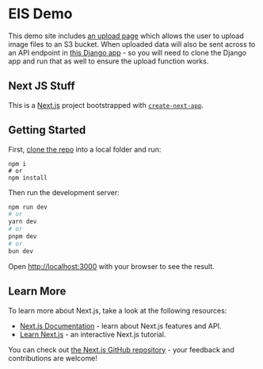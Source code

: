 # EIS Demo

This demo site includes [an upload page](http://localhost:3000/upload) which allows the user to upload image files to an S3 bucket. When uploaded data will also be sent across to an API endpoint in [this Django app](https://github.com/andrewBlairDCT/django_s3objects) - so you will need to clone the Django app and run that as well to ensure the upload function works.

## Next JS Stuff

This is a [Next.js](https://nextjs.org) project bootstrapped with [`create-next-app`](https://nextjs.org/docs/app/api-reference/cli/create-next-app).

## Getting Started

First, [clone the repo](https://docs.github.com/en/repositories/creating-and-managing-repositories/cloning-a-repository) into a local folder and run:

```
npm i
# or
npm install
```

Then run the development server:

```bash
npm run dev
# or
yarn dev
# or
pnpm dev
# or
bun dev
```

Open [http://localhost:3000](http://localhost:3000) with your browser to see the result.

## Learn More

To learn more about Next.js, take a look at the following resources:

- [Next.js Documentation](https://nextjs.org/docs) - learn about Next.js features and API.
- [Learn Next.js](https://nextjs.org/learn) - an interactive Next.js tutorial.

You can check out [the Next.js GitHub repository](https://github.com/vercel/next.js) - your feedback and contributions are welcome!
